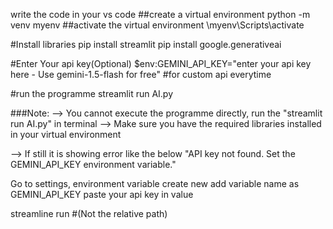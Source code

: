 write the code in your vs code
##create a virtual environment
python -m venv myenv
##activate the virtual environment
\myenv\Scripts\activate


#Install libraries
pip install streamlit 
pip install google.generativeai

#Enter Your api key(Optional)
$env:GEMINI_API_KEY="enter your api key here - Use gemini-1.5-flash for free"  #for custom api everytime



#run the programme
streamlit run AI.py


###Note:
--> You cannot execute the programme directly, run the "streamlit run AI.py" in terminal
--> Make sure you have the required libraries installed in your virtual environment

--> If still it is showing error like the below
"API key not found. Set the GEMINI_API_KEY environment variable."

Go to settings, environment variable
create new add variable name as GEMINI_API_KEY
paste your api key in value

streamline run <paste the path of the file>
#(Not the relative path)


